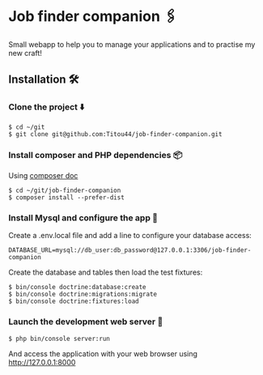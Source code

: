 # Job finder companion ️️🖇️

Small webapp to help you to manage your applications and to practise my new craft!

## Installation 🛠️

### Clone the project ⬇️

```
$ cd ~/git
$ git clone git@github.com:Titou44/job-finder-companion.git
```

### Install composer and PHP dependencies 📦

Using [composer doc](https://getcomposer.org/download/)

```
$ cd ~/git/job-finder-companion
$ composer install --prefer-dist
```

### Install Mysql and configure the app 💾

Create a .env.local file and add a line to configure your database access:

```
DATABASE_URL=mysql://db_user:db_password@127.0.0.1:3306/job-finder-companion
```

Create the database and tables then load the test fixtures:

```
$ bin/console doctrine:database:create
$ bin/console doctrine:migrations:migrate
$ bin/console doctrine:fixtures:load
```

### Launch the development web server 🚀

```
$ php bin/console server:run
```

And access the application with your web browser using http://127.0.0.1:8000
